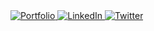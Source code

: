 <div id="badges">
  <a href="https://danilppzz.dev/">
    <img src="https://img.shields.io/badge/-Portfolio-white?logoColor=white&style=for-the-badge" alt="Portfolio"
  </a>
  <a href="https://www.linkedin.com/in/danilppzz/">
    <img src="https://img.shields.io/badge/LinkedIn-blue?style=for-the-badge&logo=linkedin&logoColor=white" alt="LinkedIn"/>
  </a>
  <a href="https://twitter.com/danilppzz/">
    <img src="https://img.shields.io/badge/Twitter-blue?style=for-the-badge&logo=twitter&logoColor=white" alt="Twitter"/>
  </a>
</div>

